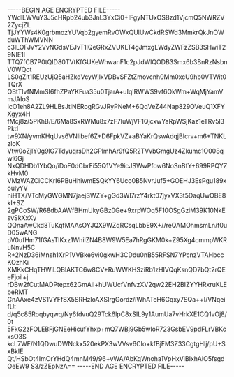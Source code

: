 -----BEGIN AGE ENCRYPTED FILE-----
YWdlLWVuY3J5cHRpb24ub3JnL3YxCi0+IFgyNTUxOSBzd1VjcmQ5NWRZV2ZycjZL
TjJYYWs4K0grbmozYUVqb2gyemRvOWxQUlUwCkdRSWd3MmkrQkJnOWduWThWMVNN
c3lLOFJvY2VvNGdsVEJvT1lQeGRxZVUKLT4gJmxgLWdyZWFzZSB3SHwiT29NIE1I
TTQ7fCB7P0tQID80TVtKfGUKeWhwanF1c2pJdWlQODB3Smx6b3BnRzNsbnV0WQot
LS0gZit1REUzUjQ5aHZkdVcyWjlxVDBvSFZtZmovcnh0Mm0xcU9hb0VTWit0TQrX
OBtTIvfNMmSI6fhZPaYKFua35u0TjarA+uIqIRWWS9vf6OkWm+WqMjYamVmJAIoS
IcO1eh8A2ZL9HLBsJtINERogRGvJRyPNeM+6QqVeZ44Nap829OVeuQ1XFYXgyx4H
fMcj8z/5PKhB/E/6Ma8SxRWMu8x7zF7IuWjVF1QjcxwYaRpWSjKaz1eTRv5l3Pkd
tw9XN/yvmKHqUvs6VNIibef6Z+D6FpkVZ+aBYaKrQswAdqjBIcrv+m6+TNKLzloK
Vtw0oZjlY0g9lG7TdyuqrsDh2GPlmhAr9fQ5R2TVvbGmgUz4Zkumc1O008qwl6Gj
NxQDHDb1YbQo/iDoF0dCbrFi55Q1VYe9icJSWwPfow6NoSnBfY+699RPQYZkHvM0
VMzWAZCiCCKrI6PBuHhiwmESQkYY6Uco0B5NvrJuf5+GOEHJ3EsPgu189xoulyYV
niHTX/VTcMyGWGMN7jaejSWZY+gGd3WI7rzY4rkt07jyxVX3t5DaqUwOBE8kI+SZ
2gPCoSW/R68dbAAWfBHmUkyGBz0Ge+9xrpWOq5F10OSgGziM39K10NkEsvSkXxXy
QQnaAwCkd8TuKqfMAAsOYJQX9WZqRCsqLbbE9X+//reQAMOhmsmLn/f0uD05wANG
pV0ufHm71fGAsTIKxz1WhilZN4B8W9W5Ea7hRgGKM0k+Z95Xg4cmmpWKRuNnvH5C
R+2NzD36iMnsh1XrP1VVBke6vi0gkwH3CDdu0nB55RFSN7YPcnzVTAHbccKOzhKi
XMKkCHqTHWiLQBIAKTC6w8CV+RuWWKHSziRb1zHIVQqKsnQD7bQt2rQEeFjoil+j
rDBw2fCutMADPtepx62GmAiI+hUWUcfVnfvzXV2qw22EH2BIZYYHRxruKLEbeRMT
GnAAxe4zVS1VYFfSX5SRHzloAXSIrgGordz/iWhATeH6Gqxy7SQa++I/VNqeifUt
d/q5c85Roqbyqwq/Ny6fdvuQ29Tck6lpC8xSIL9y1AumUa7vHrkXE1CQ1vOj8/0t
5FkG2zFOLEBFjGNEeHicufYhxp+mQ7WBj9Gb5wloR723GsbEV9pdFLrVBKcxsO3S
kcL7WF/N1QDwuDWNckx520ekPX3wVVsv6CIo+kfBjFM3Z33CgtgHlj/pU+SxBkIE
Qt/HSbOt4ImOrYHdQ4mnM49/96+vWA/AbKqWnoha1VpHxViBIxhAiO5fsgdOeEW9
S3/zZEpNzA==
-----END AGE ENCRYPTED FILE-----
